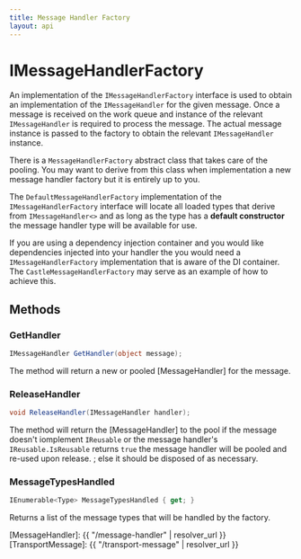 ```yaml
---
title: Message Handler Factory
layout: api
---
```

# IMessageHandlerFactory

An implementation of the `IMessageHandlerFactory` interface is used to obtain an implementation of the `IMessageHandler` for the given message.  Once a message is received on the work queue and instance of the relevant `IMessageHandler` is required to process the message.  The actual message instance is passed to the factory to obtain the relevant `IMessageHandler` instance.

There is a `MessageHandlerFactory` abstract class that takes care of the pooling.  You may want to derive from this class when implementation a new message handler factory but it is entirely up to you.

The `DefaultMessageHandlerFactory` implementation of the `IMessageHandlerFactory` interface will locate all loaded types that derive from `IMessageHandler<>` and as long as the type has a **default constructor** the message handler type will be available for use.

If you are using a dependency injection container and you would like dependencies injected into your handler the you would need a `IMessageHandlerFactory` implementation that is aware of the DI container.  The `CastleMessageHandlerFactory` may serve as an example of how to achieve this.

## Methods

### GetHandler

``` c#
IMessageHandler GetHandler(object message);
```

The method will return a new or pooled [MessageHandler] for the message.

### ReleaseHandler

``` c#
void ReleaseHandler(IMessageHandler handler);
```

The method will return the [MessageHandler] to the pool if the message doesn't iomplement `IReusable` or the message handler's `IReusable.IsReusable` returns `true` the message handler will be pooled and re-used upon release. ; else it should be disposed of as necessary.

### MessageTypesHandled

``` c#
IEnumerable<Type> MessageTypesHandled { get; }
```

Returns a list of the message types that will be handled by the factory.

[MessageHandler]: {{ "/message-handler" | resolver_url }}
[TransportMessage]: {{ "/transport-message" | resolver_url }}